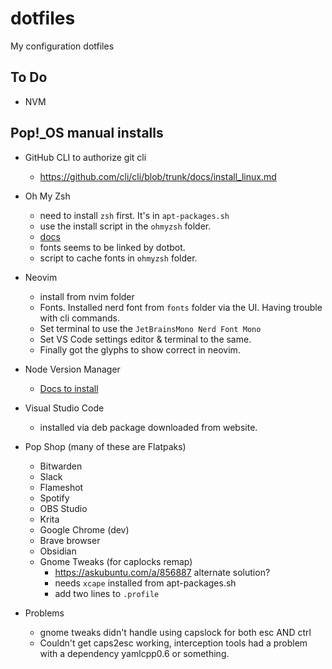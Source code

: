 # dotfiles

My configuration dotfiles

## To Do

- NVM

## Pop!\_OS manual installs

- GitHub CLI to authorize git cli

  - https://github.com/cli/cli/blob/trunk/docs/install_linux.md

- Oh My Zsh

  - need to install `zsh` first. It's in `apt-packages.sh`
  - use the install script in the `ohmyzsh` folder.
  - [docs](https://github.com/ohmyzsh/ohmyzsh/wiki/Installing-ZSH)
  - fonts seems to be linked by dotbot.
  - script to cache fonts in `ohmyzsh` folder.

- Neovim

  - install from nvim folder
  - Fonts. Installed nerd font from `fonts` folder via the UI. Having trouble
    with cli commands.
  - Set terminal to use the `JetBrainsMono Nerd Font Mono`
  - Set VS Code settings editor & terminal to the same.
  - Finally got the glyphs to show correct in neovim.

- Node Version Manager

  - [Docs to install](https://github.com/nvm-sh/nvm#install--update-script)

- Visual Studio Code

  - installed via deb package downloaded from website.

- Pop Shop (many of these are Flatpaks)

  - Bitwarden
  - Slack
  - Flameshot
  - Spotify
  - OBS Studio
  - Krita
  - Google Chrome (dev)
  - Brave browser
  - Obsidian
  - Gnome Tweaks (for caplocks remap)
    - https://askubuntu.com/a/856887 alternate solution?
    - needs `xcape` installed from apt-packages.sh
    - add two lines to `.profile`

- Problems
  - gnome tweaks didn't handle using capslock for both esc AND ctrl
  - Couldn't get caps2esc working, interception tools had a problem with a
    dependency yamlcpp0.6 or something.
